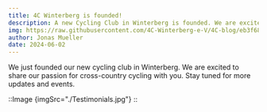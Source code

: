 ```yaml
---
title: 4C Winterberg is founded!
description: A new Cycling Club in Winterberg is founded. We are excited to share our passion for cross-country cycling with you.
img: https://raw.githubusercontent.com/4C-Winterberg-e-V/4C-blog/eb3f6829eab0f394c6549fcc4c1a7c734e214da9/img/herosection.jpg
author: Jonas Mueller
date: 2024-06-02
---
```


We just founded our new cycling club in Winterberg. We are excited to share our passion for cross-country cycling with you. Stay tuned for more updates and events.

::Image {imgSrc="./Testimonials.jpg"}
:: 
